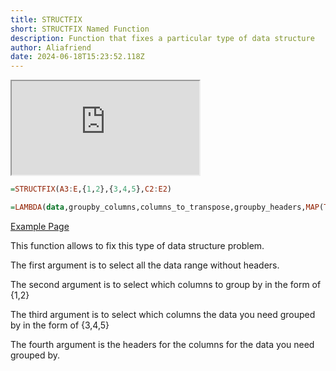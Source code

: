 ```yaml
---
title: STRUCTFIX
short: STRUCTFIX Named Function
description: Function that fixes a particular type of data structure
author: Aliafriend
date: 2024-06-18T15:23:52.118Z
---
```

<iframe src="https://docs.google.com/spreadsheets/d/e/2PACX-1vSO3dYwsO1OOjmnLmI0IPMiwfWXxY5n-ynkS0MHvbK34uyzle-RvWGhj0zlIpOC3UWxijpzvXkZViqE/pubhtml?gid=193434782&amp;single=true&amp;widget=true&amp;headers=false"></iframe>

```haskell
=STRUCTFIX(A3:E,{1,2},{3,4,5},C2:E2)
```

```haskell
=LAMBDA(data,groupby_columns,columns_to_transpose,groupby_headers,MAP(TOCOL(BYROW(data,lambda(row,map(CHOOSECOLS(row,columns_to_transpose),groupby_headers,lambda(items,label,IF(items<>"",JOIN("|",CHOOSECOLS(row,groupby_columns),label,items),))))),3),lambda(results,split(results,"|"))))(data,groupby_columns,columns_to_transpose,groupby_headers)
```

[Example Page](https://docs.google.com/spreadsheets/d/1IfwyANoEJq0SbstR6j4oAJSVR1DI1DLX8VpA0UM-Ktc/edit?gid=625236510#gid=625236510)

This function allows to fix this type of data structure problem.

The first argument is to select all the data range without headers.

The second argument is to select which columns to group by in the form of {1,2}

The third argument is to select which columns the data you need grouped by in the form of {3,4,5}

The fourth argument is the headers for the columns for the data you need grouped by.